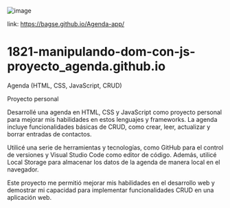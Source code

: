 ![image](https://user-images.githubusercontent.com/102260190/188701162-b4123918-9b20-4f6a-abb8-7d4fa8125352.png)

link: https://bagse.github.io/Agenda-app/

# 1821-manipulando-dom-con-js-proyecto_agenda.github.io

Agenda (HTML, CSS, JavaScript, CRUD)

Proyecto personal

Desarrollé una agenda en HTML, CSS y JavaScript como proyecto personal para mejorar mis habilidades en estos lenguajes y frameworks. La agenda incluye funcionalidades básicas de CRUD, como crear, leer, actualizar y borrar entradas de contactos.

Utilicé una serie de herramientas y tecnologías, como GitHub para el control de versiones y Visual Studio Code como editor de código. Además, utilicé Local Storage para almacenar los datos de la agenda de manera local en el navegador.

Este proyecto me permitió mejorar mis habilidades en el desarrollo web y demostrar mi capacidad para implementar funcionalidades CRUD en una aplicación web.
